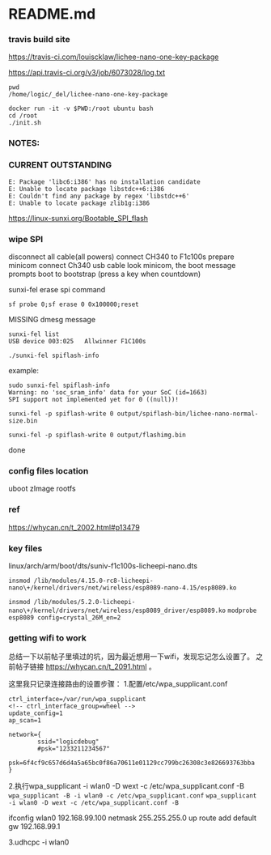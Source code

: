 # README.md

### travis build site
https://travis-ci.com/louiscklaw/lichee-nano-one-key-package

https://api.travis-ci.org/v3/job/6073028/log.txt

```
pwd
/home/logic/_del/lichee-nano-one-key-package

docker run -it -v $PWD:/root ubuntu bash
cd /root
./init.sh
```

### NOTES:
<!-- ```
~/Downloads via ⬢ v12.16.1
docker import licheepi-nano-docker-v1_0.tar
sha256:bf31d3f16063cb99ecc9417853889bb6b44aa997d035a222efdb3c792141c351
``` -->

### CURRENT OUTSTANDING
```
E: Package 'libc6:i386' has no installation candidate
E: Unable to locate package libstdc++6:i386
E: Couldn't find any package by regex 'libstdc++6'
E: Unable to locate package zlib1g:i386
```

https://linux-sunxi.org/Bootable_SPI_flash
### wipe SPI
disconnect all cable(all powers)
connect CH340 to F1c100s
prepare minicom
connect Ch340 usb cable
look minicom, the boot message prompts
boot to bootstrap (press a key when countdown)

sunxi-fel erase spi command

`sf probe 0;sf erase 0 0x100000;reset`

MISSING dmesg message

```
sunxi-fel list
USB device 003:025   Allwinner F1C100s
```

```
./sunxi-fel spiflash-info
```

example:
```
sudo sunxi-fel spiflash-info
Warning: no 'soc_sram_info' data for your SoC (id=1663)
SPI support not implemented yet for 0 ((null))!
```

```
sunxi-fel -p spiflash-write 0 output/spiflash-bin/lichee-nano-normal-size.bin
```

```
sunxi-fel -p spiflash-write 0 output/flashimg.bin
```

done

### config files location
uboot
zImage
rootfs


### ref
https://whycan.cn/t_2002.html#p13479


### key files
linux/arch/arm/boot/dts/suniv-f1c100s-licheepi-nano.dts


`insmod /lib/modules/4.15.0-rc8-licheepi-nano\+/kernel/drivers/net/wireless/esp8089-nano-4.15/esp8089.ko`

`insmod /lib/modules/5.2.0-licheepi-nano\+/kernel/drivers/net/wireless/esp8089_driver/esp8089.ko`
`modprobe esp8089 config=crystal_26M_en=2`

### getting wifi to work

总结一下以前帖子里填过的坑，因为最近想用一下wifi，发现忘记怎么设置了。
之前帖子链接 https://whycan.cn/t_2091.html 。

这里我只记录连接路由的设置步骤：
1.配置/etc/wpa_supplicant.conf

```
ctrl_interface=/var/run/wpa_supplicant
<!-- ctrl_interface_group=wheel -->
update_config=1
ap_scan=1

network={
        ssid="logicdebug"
        #psk="1233211234567"
        psk=6f4cf9c657d6d4a5a65bc0f86a70611e01129cc799bc26308c3e826693763bba
}
```

2.执行wpa_supplicant -i wlan0 -D wext -c /etc/wpa_supplicant.conf -B
`wpa_supplicant -B -i wlan0 -c /etc/wpa_supplicant.conf`
`wpa_supplicant -i wlan0 -D wext -c /etc/wpa_supplicant.conf -B`

ifconfig wlan0 192.168.99.100 netmask 255.255.255.0 up
route add default gw 192.168.99.1

3.udhcpc -i wlan0
